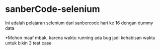 # sanberCode-selenium
Ini adalah pelajaran selenium dari sanbercode hari ke 16 dengan dummy data 

*Mohon maaf mbak, karena waktu running ada bug jadi kehabisan waktu untuk bikin 3 test case 
